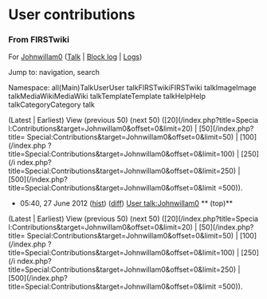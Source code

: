 

# User contributions

### From FIRSTwiki

For [Johnwillam0](/index.php?title=User:Johnwillam0&action=edit
"User:Johnwillam0" ) ([Talk](/index.php/User_talk:Johnwillam0 "User
talk:Johnwillam0" ) | [Block
log](/index.php?title=Special:Log&type=block&page=User:Johnwillam0
"Special:Log" ) | [Logs](/index.php?title=Special:Log&user=Johnwillam0
"Special:Log" ))

Jump to: navigation, search

Namespace:  all(Main)TalkUserUser talkFIRSTwikiFIRSTwiki talkImageImage
talkMediaWikiMediaWiki talkTemplateTemplate talkHelpHelp talkCategoryCategory
talk

(Latest | Earliest) View (previous 50) (next 50) ([20](/index.php?title=Specia
l:Contributions&target=Johnwillam0&offset=0&limit=20) | [50](/index.php?title=
Special:Contributions&target=Johnwillam0&offset=0&limit=50) | [100](/index.php
?title=Special:Contributions&target=Johnwillam0&offset=0&limit=100) | [250](/i
ndex.php?title=Special:Contributions&target=Johnwillam0&offset=0&limit=250) | 
[500](/index.php?title=Special:Contributions&target=Johnwillam0&offset=0&limit
=500)).

  * 05:40, 27 June 2012 ([hist](/index.php?title=User_talk:Johnwillam0&action=history "User talk:Johnwillam0" )) ([diff](/index.php?title=User_talk:Johnwillam0&diff=prev&oldid=172064 "User talk:Johnwillam0" )) [User talk:Johnwillam0](/index.php/User_talk:Johnwillam0 "User talk:Johnwillam0" ) ** (top)**

(Latest | Earliest) View (previous 50) (next 50) ([20](/index.php?title=Specia
l:Contributions&target=Johnwillam0&offset=0&limit=20) | [50](/index.php?title=
Special:Contributions&target=Johnwillam0&offset=0&limit=50) | [100](/index.php
?title=Special:Contributions&target=Johnwillam0&offset=0&limit=100) | [250](/i
ndex.php?title=Special:Contributions&target=Johnwillam0&offset=0&limit=250) | 
[500](/index.php?title=Special:Contributions&target=Johnwillam0&offset=0&limit
=500)).

